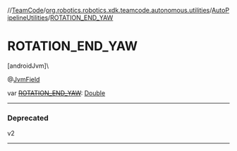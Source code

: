 //[TeamCode](../../../index.md)/[org.robotics.robotics.xdk.teamcode.autonomous.utilities](../index.md)/[AutoPipelineUtilities](index.md)/[ROTATION_END_YAW](-r-o-t-a-t-i-o-n_-e-n-d_-y-a-w.md)

# ROTATION_END_YAW

[androidJvm]\

@[JvmField](https://kotlinlang.org/api/latest/jvm/stdlib/kotlin.jvm/-jvm-field/index.html)

var [~~ROTATION_END_YAW~~](-r-o-t-a-t-i-o-n_-e-n-d_-y-a-w.md): [Double](https://kotlinlang.org/api/latest/jvm/stdlib/kotlin/-double/index.html)

---

### Deprecated

v2

---
